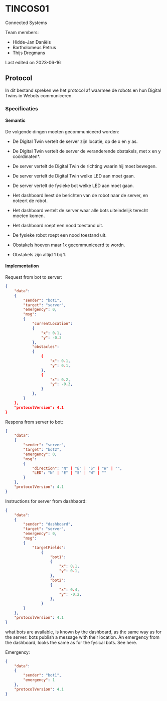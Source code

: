 # TINCOS01
Connected Systems

Team members:
- Hidde-Jan Daniëls
- Bartholomeus Petrus
- Thijs Dregmans

Last edited on 2023-06-16

## Protocol
In dit bestand spreken we het protocol af waarmee de robots en hun Digital Twins in Webots communiceren.

### Specificaties

#### Semantic
De volgende dingen moeten gecommuniceerd worden:

- De Digital Twin vertelt de server zijn locatie, op de x en y as.
- De Digital Twin vertelt de server de veranderende obstakels, met x en y coördinaten*.
- De server vertelt de Digital Twin de richting waarin hij moet bewegen.
- De server vertelt de Digital Twin welke LED aan moet gaan.
- De server vertelt de fysieke bot welke LED aan moet gaan.
- Het dashboard leest de berichten van de robot naar de server, en noteert de robot.
- Het dashboard vertelt de server waar alle bots uiteindelijk terecht moeten komen.
- Het dashboard roept een nood toestand uit.
- De fysieke robot roept een nood toestand uit.

- Obstakels hoeven maar 1x gecommuniceerd te wordn. 
* Obstakels zijn altijd 1 bij 1.

#### Implementation

Request from bot to server:

```json
{
    "data": 
    {
        "sender": "bot1",
        "target": "server",
        "emergency": 0,
        "msg":
        {
            "currentLocation":
            {
                "x": 0.1,
                "y": -0.3
            },
            "obstacles":
            {
                {
                    "x": 0.1,
                    "y": 0.1,
                },
                {
                    "x": 0.2,
                    "y": -0.3,
                }
            },
        }
    },
    "protocolVersion": 4.1
}
```

Respons from server to bot:

```json
{
    "data": 
    {
        "sender": "server",
        "target": "bot2",
        "emergency": 0,
        "msg":
        {
            "direction": "N" | "E" | "S" | "W" | "",
            "LED": "N" | "E" | "S" | "W" | ""
        }
    },
    "protocolVersion": 4.1
}
```

Instructions for server from dashbaord:

```json
{
    "data": 
    {
        "sender": "dashboard",
        "target": "server",
        "emergency": 0,
        "msg":
        {
            "targetFields":
                {
                    "bot1":
                    {
                        "x": 0.1,
                        "y": 0.1,
                    },
                    "bot2":
                    {
                        "x": 0.4,
                        "y": -0.2,
                    },
                }
        }
    },
    "protocolVersion": 4.1
}
```

what bots are available, is known by the dashboard, as the same way as for the server: bots publish a message with their location.
An emergency from the dashboard, looks the same as for the fysical bots. See here.

Emergency:

```json
{
    "data": 
    {
        "sender": "bot1",
        "emergency": 1
    },
    "protocolVersion": 4.1
}
```